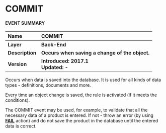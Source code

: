 # COMMIT
#### EVENT SUMMARY
|Name|COMMIT
|:----|:----
|**Layer**|**Back-End**
|**Description**|**Occurs when saving a change of the object.**
|**Version**|**Introduced: 2017.1  <br>Updated: -**
 
Occurs when data is saved into the database. It is used for all kinds of data types - definitions, documents and more.

Every time an object change is saved, the rule is activated (if it meets the conditions).

The COMMIT event may be used, for example, to validate that all the necessary data of a product is entered. If not - throw an error (by using **[FAIL](https://github.com/ErpNetDocs/tech/blob/master/advanced/user-business-rules/action-types/fail.md)** action) and do not save the product in the database until the entered data is correct.
